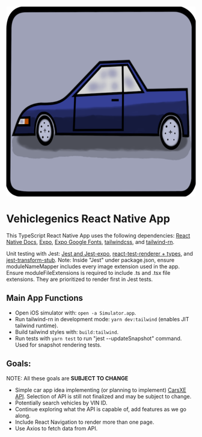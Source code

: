 ![Vehiclegenics React Native App Icon](https://github.com/Wesley26/Vehiclegenics/blob/main/assets/icon.png)
# Vehiclegenics React Native App

This TypeScript React Native App uses the following dependencies: [React Native Docs](https://reactnative.dev/), [Expo](https://docs.expo.dev/index.html), [Expo Google Fonts](https://github.com/expo/google-fonts), [tailwindcss](https://tailwindcss.com/), and [tailwind-rn](https://github.com/vadimdemedes/tailwind-rn#readme).

Unit testing with Jest: [Jest and Jest-expo](https://docs.expo.dev/guides/testing-with-jest/), [react-test-renderer + types](https://jestjs.io/docs/snapshot-testing),  and [jest-transform-stub](https://github.com/eddyerburgh/jest-transform-stub). Note: Inside "Jest" under package.json, ensure moduleNameMapper includes every image extension used in the app. Ensure moduleFileExtensions is required to include .ts and .tsx file extensions. They are prioritized to render first in Jest tests.


## Main App Functions

- Open iOS simulator with: `open -a Simulator.app`.
- Run tailwind-rn in development mode: `yarn dev:tailwind` (enables JIT tailwind runtime).
- Build tailwind styles with: `build:tailwind`.
- Run tests with `yarn test` to run "jest --updateSnapshot" command. Used for snapshot rendering tests.


## Goals:

NOTE: All these goals are **SUBJECT TO CHANGE**
- Simple car app idea implementing (or planning to implement) [CarsXE API](https://api.carsxe.com/). Selection of API is still not finalized and may be subject to change.
- Potentially search vehicles by VIN ID.
- Continue exploring what the API is capable of, add features as we go along.
- Include React Navigation to render more than one page.
- Use Axios to fetch data from API.